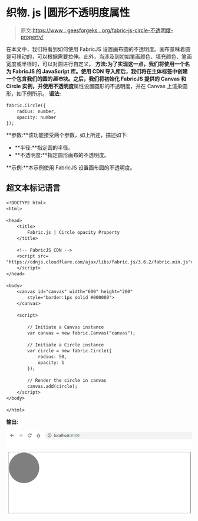 # 织物. js |圆形不透明度属性

> 原文:[https://www . geesforgeks . org/fabric-js-circle-不透明度-property/](https://www.geeksforgeeks.org/fabric-js-circle-opacity-property/)

在本文中，我们将看到如何使用 FabricJS 设置画布圆的不透明度。画布意味着圆是可移动的，可以根据需要拉伸。此外，当涉及到初始笔画颜色、填充颜色、笔画宽度或半径时，可以对圆进行自定义。
**方法:**为了实现这一点，我们将使用一个名为 FabricJS 的 JavaScript 库。使用 CDN 导入库后，我们将在主体标签中创建一个包含我们的圆的*画布*块。之后，我们将初始化 FabricJS 提供的 Canvas 和 Circle 实例，并使用**不透明度**属性设置圆形的不透明度，并在 Canvas 上渲染圆形，如下例所示。
**语法:**

```
fabric.Circle({
    radius: number,
    opacity: number
});
```

**参数:**该功能接受两个参数，如上所述，描述如下:

*   **半径:**指定圆的半径。
*   **不透明度:**指定圆形画布的不透明度。

**示例:**本示例使用 FabricJS 设置画布圆的不透明度。

## 超文本标记语言

```
<!DOCTYPE html>
<html>

<head>
    <title>
        Fabric.js | Circle opacity Property
    </title>

    <!-- FabricJS CDN -->
    <script src=
"https://cdnjs.cloudflare.com/ajax/libs/fabric.js/3.6.2/fabric.min.js">
    </script>
</head>

<body>
    <canvas id="canvas" width="600" height="200"
        style="border:1px solid #000000">
    </canvas>

    <script>

        // Initiate a Canvas instance
        var canvas = new fabric.Canvas("canvas");

        // Initiate a Circle instance
        var circle = new fabric.Circle({
            radius: 50,
            opacity: 1
        });

        // Render the circle in canvas
        canvas.add(circle);
    </script>
</body>

</html>
```

**输出:**

![](img/3dd20752877f0cb61da8906d201df341.png)